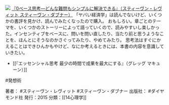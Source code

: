 [![](https://images-fe.ssl-images-amazon.com/images/I/51IoEalGoXL._SL160_.jpg)](http://www.amazon.co.jp/exec/obidos/ASIN/4478029067/choiyaki81-22/ref=nosim)
[『0ベース思考—どんな難問もシンプルに解決できる』（スティーヴン・レヴィット スティーヴン・ダブナー）](http://www.amazon.co.jp/exec/obidos/ASIN/4478029067/choiyaki81-22/ref=nosim)
「ヤバい経済学」は読んでないけど、いくつかの書評を見かけ、読んでみたくなったので購入。
おもしろい。章ごとのテーマを、いくつかのストーリーによって語っていくので、読みやすいし楽しかった。インセンティブをベースに、問いを問い直したり、当たり前と思うようなことを、ほんとにそうなのかさぐってみたり、やめてみたり。
思考法はすぐにかえることはできひんかもやけど、なにか考えるときには、本書の内容を意識していきたい。

- [[『エッセンシャル思考 最少の時間で成果を最大にする』（グレッグ マキューン）]]

#発想術 

著者： #スティーヴン・レヴィット #スティーヴン・ダブナー 
出版社： #ダイヤモンド社
発行：2015
分類：[[14心理学]]